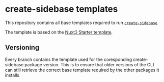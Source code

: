 # create-sidebase templates

This repository contains all base templates required to run [`create-sidebase`](https://github.com/sidebase/create-sidebase).

The template is based on the [Nuxt3 Starter template](https://github.com/nuxt/starter/tree/v3).

## Versioning

Every branch contains the template used for the coresponding create-sidebase package version. This is to ensure that older versions of the CLI can still retrieve the correct base template required by the other packages it installs. 
